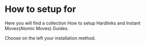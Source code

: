 # How to setup for

Here you will find a collection How to setup Hardlinks and Instant Moves(Atomic Moves) Guides.

Choose on the left your installation method.
